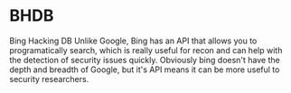 # BHDB
Bing Hacking DB
Unlike Google, Bing has an API that allows you to programatically search, which is really useful for recon and can help with the detection of security issues quickly. Obviously bing doesn't have the depth and breadth of Google, but it's API means it can be more useful to security researchers.
